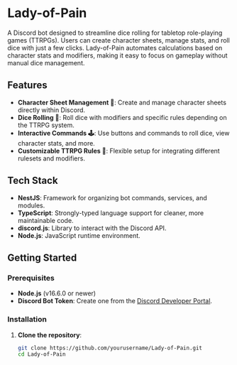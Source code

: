 # Lady-of-Pain

A Discord bot designed to streamline dice rolling for tabletop role-playing games (TTRPGs). Users can create character sheets, manage stats, and roll dice with just a few clicks. Lady-of-Pain automates calculations based on character stats and modifiers, making it easy to focus on gameplay without manual dice management.

## Features

- **Character Sheet Management 📜**: Create and manage character sheets directly within Discord.
- **Dice Rolling 🎲**: Roll dice with modifiers and specific rules depending on the TTRPG system.
- **Interactive Commands 🕹**: Use buttons and commands to roll dice, view character stats, and more.
- **Customizable TTRPG Rules 📑**: Flexible setup for integrating different rulesets and modifiers.

## Tech Stack

- **NestJS**: Framework for organizing bot commands, services, and modules.
- **TypeScript**: Strongly-typed language support for cleaner, more maintainable code.
- **discord.js**: Library to interact with the Discord API.
- **Node.js**: JavaScript runtime environment.

## Getting Started

### Prerequisites

- **Node.js** (v16.6.0 or newer)
- **Discord Bot Token**: Create one from the [Discord Developer Portal](https://discord.com/developers/applications).

### Installation

1. **Clone the repository**:

   ```bash
   git clone https://github.com/yourusername/Lady-of-Pain.git
   cd Lady-of-Pain
   ```
